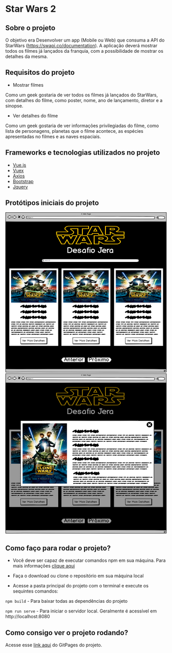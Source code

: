 #  Star Wars 2

## Sobre o projeto

O objetivo era Desenvolver um app (Mobile ou Web) que consuma a API do StarWars (https://swapi.co/documentation). A aplicação deverá mostrar todos os filmes já lançados da franquia, com a possibilidade de mostrar os detalhes da mesma.

## Requisitos do projeto

- Mostrar filmes

Como um geek  gostaria de ver todos os filmes já lançados do StarWars, com detalhes do filme, como poster, nome, ano de lançamento, diretor e a sinopse.

- Ver detalhes do filme

Como um geek gostaria de ver informações privilegiadas do filme, como lista de personagens, planetas que o filme acontece, as espécies apresentadas no filmes e as naves espaciais.

## Frameworks e tecnologias utilizados no projeto
- [Vue.js](https://vuejs.org)
- [Vuex](https://vuex.vuejs.org/)
- [Axios](https://github.com/axios/axios)
- [Bootstrap](https://getbootstrap.com)
- [Jquery](https://jquery.com)

## Protótipos iniciais do projeto

<img src="https://github.com/michelmotta/Star-Wars-2/blob/master/prototipo/Home.png" width="600" height="500">
<img src="https://github.com/michelmotta/Star-Wars-2/blob/master/prototipo/Mais%20Detalhes%20(Modal).png" width="600" height="500">

## Como faço para rodar o projeto?

- Você deve ser capaz de executar comandos npm em sua máquina. Para mais informações [clique aqui](https://www.npmjs.com/get-npm)

- Faça o download ou clone o repositório em sua máquina local

- Acesse a pasta principal do projeto com o terminal e execute os sequintes comandos:

`npm build` - Para baixar todas as dependências do projeto

`npm run serve` - Para iniciar o servidor local. Geralmente é acessível em http://localhost:8080

## Como consigo ver o projeto rodando?

Acesse esse [link aqui](https://michelmotta.github.io/Star-Wars-2/) do GitPages do projeto.
